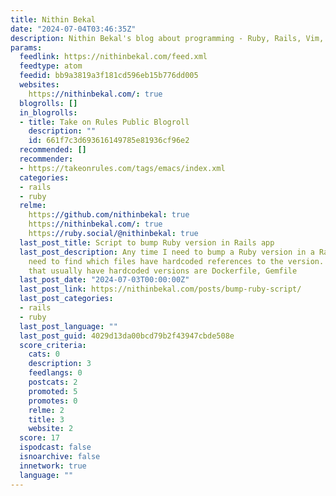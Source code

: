 ```yaml
---
title: Nithin Bekal
date: "2024-07-04T03:46:35Z"
description: Nithin Bekal's blog about programming - Ruby, Rails, Vim, Elixir.
params:
  feedlink: https://nithinbekal.com/feed.xml
  feedtype: atom
  feedid: bb9a3819a3f181cd596eb15b776dd005
  websites:
    https://nithinbekal.com/: true
  blogrolls: []
  in_blogrolls:
  - title: Take on Rules Public Blogroll
    description: ""
    id: 661f7c3d693616149785e81936cf96e2
  recommended: []
  recommender:
  - https://takeonrules.com/tags/emacs/index.xml
  categories:
  - rails
  - ruby
  relme:
    https://github.com/nithinbekal: true
    https://nithinbekal.com/: true
    https://ruby.social/@nithinbekal: true
  last_post_title: Script to bump Ruby version in Rails app
  last_post_description: Any time I need to bump a Ruby version in a Rails repo, I
    need to find which files have hardcoded references to the version. The 3 files
    that usually have hardcoded versions are Dockerfile, Gemfile
  last_post_date: "2024-07-03T00:00:00Z"
  last_post_link: https://nithinbekal.com/posts/bump-ruby-script/
  last_post_categories:
  - rails
  - ruby
  last_post_language: ""
  last_post_guid: 4029d13da00bcd79b2f43947cbde508e
  score_criteria:
    cats: 0
    description: 3
    feedlangs: 0
    postcats: 2
    promoted: 5
    promotes: 0
    relme: 2
    title: 3
    website: 2
  score: 17
  ispodcast: false
  isnoarchive: false
  innetwork: true
  language: ""
---
```

